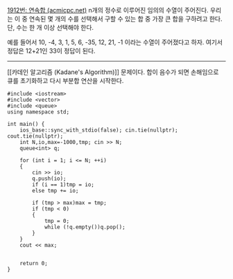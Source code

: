 [1912번: 연속합 (acmicpc.net)](https://www.acmicpc.net/problem/1912)
n개의 정수로 이루어진 임의의 수열이 주어진다. 우리는 이 중 연속된 몇 개의 수를 선택해서 구할 수 있는 합 중 가장 큰 합을 구하려고 한다. 단, 수는 한 개 이상 선택해야 한다.

예를 들어서 10, -4, 3, 1, 5, 6, -35, 12, 21, -1 이라는 수열이 주어졌다고 하자. 여기서 정답은 12+21인 33이 정답이 된다.

------------------------------------------------

[[카데인 알고리즘 (Kadane's Algorithm)]] 문제이다. 
합이 음수가 되면 손해임으로 큐를 초기화하고 다시 부분합 연산을 시작한다.


```
#include <iostream>
#include <vector>
#include <queue>
using namespace std;

int main() {
    ios_base::sync_with_stdio(false); cin.tie(nullptr); cout.tie(nullptr);
    int N,io,max=-1000,tmp; cin >> N;
    queue<int> q;

    for (int i = 1; i <= N; ++i)
    {
        cin >> io;
        q.push(io);
        if (i == 1)tmp = io;
        else tmp += io;

        if (tmp > max)max = tmp;
        if (tmp < 0)
        {
            tmp = 0;
            while (!q.empty())q.pop();
        }
    }
    cout << max;
 

    return 0;
}

```